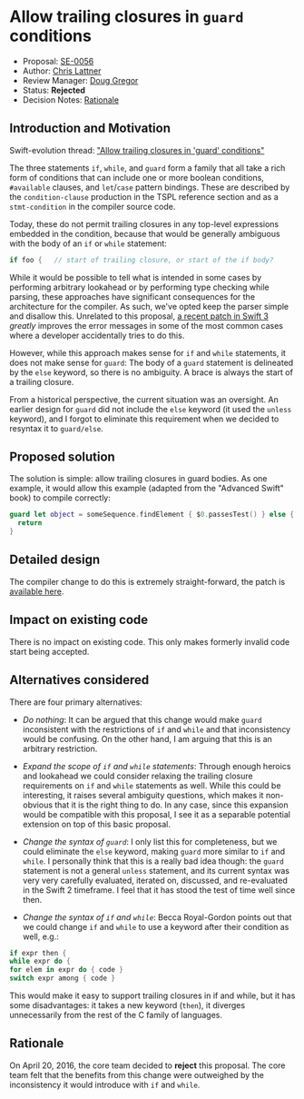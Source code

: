 # Allow trailing closures in `guard` conditions

* Proposal: [SE-0056](0056-trailing-closures-in-guard.md)
* Author: [Chris Lattner](https://github.com/lattner)
* Review Manager: [Doug Gregor](https://github.com/DougGregor)
* Status: **Rejected**
* Decision Notes: [Rationale](https://forums.swift.org/t/rejected-se-0056-allow-trailing-closures-in-guard-conditions/2279)

## Introduction and Motivation

Swift-evolution thread: ["Allow trailing closures in 'guard' conditions"](https://forums.swift.org/t/proposal-allow-trailing-closures-in-guard-conditions/1909)

The three statements `if`, `while`, and `guard` form a family that all take a
rich form of conditions that can include one or more boolean conditions,
`#available` clauses, and `let`/`case` pattern bindings.  These are described by
the `condition-clause` production in the TSPL reference section and as a
`stmt-condition` in the compiler source code.

Today, these do not permit trailing closures in any top-level expressions 
embedded in the condition, because that would be generally ambiguous with the
body of an `if` or `while` statement:

```Swift
if foo {   // start of trailing closure, or start of the if body?
```

While it would be possible to tell what is intended in some cases by performing
arbitrary lookahead or by performing type checking while parsing, these
approaches have significant consequences for the architecture for the compiler.
As such, we've opted keep the parser simple and disallow this.  Unrelated to
this proposal, [a recent patch in Swift 3](https://github.com/apple/swift/commit/30ec0f4128525a16f998e04ae8b1f70180627446) *greatly* improves the
error messages in some of the most common cases where a developer accidentally
tries to do this. 

However, while this approach makes sense for `if` and `while` statements, it
does not make sense for `guard`: The body of a `guard` statement is delineated by
the `else` keyword, so there is no ambiguity.  A brace is always the start of a
trailing closure.

From a historical perspective, the current situation was an oversight.  An 
earlier design for `guard` did not include the `else` keyword (it used the
`unless` keyword), and I forgot to eliminate this requirement when we decided to
resyntax it to `guard/else`. 


## Proposed solution

The solution is simple: allow trailing closures in guard bodies.  As one
example, it would allow this example (adapted from the "Advanced Swift" book) to
compile correctly:

```swift
guard let object = someSequence.findElement { $0.passesTest() } else {
  return
}
```

## Detailed design

The compiler change to do this is extremely straight-forward, the patch is
[available here](https://forums.swift.org/uploads/short-url/pjcocZclSJ5owrodpA9tk4F1bmO.enc).

## Impact on existing code

There is no impact on existing code.  This only makes formerly invalid code
start being accepted.

## Alternatives considered

There are four primary alternatives:

 * *Do nothing*: It can be argued that this change would make `guard` inconsistent
   with the restrictions of `if` and `while` and that inconsistency would be
   confusing.  On the other hand, I am arguing that this is an arbitrary
   restriction.

 * *Expand the scope of `if` and `while` statements*:  Through enough heroics
   and lookahead we could consider relaxing the trailing closure requirements on
   `if` and `while` statements as well.  While this could be interesting, it
   raises several ambiguity questions, which makes it non-obvious that it is the
   right thing to do.  In any case, since this expansion would
   be compatible with this proposal, I see it as a separable potential extension
   on top of this basic proposal.

 * *Change the syntax of `guard`*: I only list this for completeness, but we
   could eliminate the `else` keyword, making `guard` more similar to `if` and 
   `while`.  I personally think that this is a really bad idea though: the 
   `guard` statement is not a general `unless` statement, and its current syntax
   was very very carefully evaluated, iterated on, discussed, and re-evaluated
   in the Swift 2 timeframe.  I feel that it has stood the test of time well
   since then.

 * *Change the syntax of `if` and `while`*: Becca Royal-Gordon points out that
   we could change `if` and `while` to use a keyword after their condition as
   well, e.g.:

```swift
if expr then {
while expr do {
for elem in expr do { code }
switch expr among { code }
```

   This would make it easy to support trailing closures in if and while, but it
   has some disadvantages: it takes a new keyword (`then`), it diverges
   unnecessarily from the rest of the C family of languages.

## Rationale

On April 20, 2016, the core team decided to **reject** this
proposal. The core team felt that the benefits from this change were
outweighed by the inconsistency it would introduce with `if` and
`while`.
